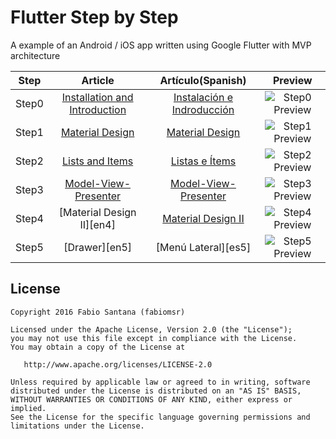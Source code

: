 # Flutter Step by Step

A example of an Android / iOS app written using Google Flutter with MVP architecture

|  Step |                Article               |         Artículo(Spanish)         |              Preview              |
|:-----:|:------------------------------------:|:---------------------------------:|:---------------------------------:|
| Step0 | [Installation and Introduction][en0] | [Instalación e Indroducción][es0] |  ![Step0 Preview][Step0 Preview]  |
| Step1 | [Material Design][en1]               | [Material Design][es1]            |  ![Step1 Preview][Step1 Preview]  |
| Step2 | [Lists and Items][en2]               | [Listas e Ítems][es2]             |  ![Step2 Preview][Step2 Preview]  |
| Step3 | [Model-View-Presenter][en3]          | [Model-View-Presenter][es3]       |  ![Step3 Preview][Step3 Preview]  |
| Step4 | [Material Design II][en4]            | [Material Design II][es4]         |  ![Step4 Preview][Step4 Preview]  |
| Step5 | [Drawer][en5]                        | [Menú Lateral][es5]               |  ![Step5 Preview][Step5 Preview]  |


License
-------

    Copyright 2016 Fabio Santana (fabiomsr)

    Licensed under the Apache License, Version 2.0 (the "License");
    you may not use this file except in compliance with the License.
    You may obtain a copy of the License at

       http://www.apache.org/licenses/LICENSE-2.0

    Unless required by applicable law or agreed to in writing, software
    distributed under the License is distributed on an "AS IS" BASIS,
    WITHOUT WARRANTIES OR CONDITIONS OF ANY KIND, either express or implied.
    See the License for the specific language governing permissions and
    limitations under the License.


[en0]:https://medium.com/@develodroid/flutter-i-intro-and-install-a8bf6dfcc7c8#.lxynmgs8j
[en1]:https://medium.com/@develodroid/flutter-ii-material-design-f437e3e8e6a9#.sytqg6uu3
[en2]:https://medium.com/@develodroid/flutter-iii-lists-and-items-6bfa7348ab1b#.j5w2rk8iy
[en3]:https://medium.com/@develodroid/flutter-iv-mvp-architecture-e4a979d9f47e#.aexy0nmud

[es0]:https://medium.com/@XensS/flutter-i-instalaci%C3%B3n-e-introducci%C3%B3n-878c155ab4a8#.1k7aqghea
[es1]:https://medium.com/@XensS/flutter-ii-material-design-ed2cb4d0422e#.alqke4o9a
[es2]:https://medium.com/@XensS/flutter-iii-listas-e-%C3%ADtems-818be6b9c226#.6u0y0t926
[es3]:https://medium.com/@XensS/flutter-iv-arquitectura-mvp-162a479aeb79#.8uci8775d
[es4]:https://medium.com/@XensS/flutter-v-material-design-ii-7b0196e7b42d#.248a7snwx

[Step0 Preview]:https://raw.githubusercontent.com/fabiomsr/Flutter-StepByStep/master/art/preview_step0.png
[Step1 Preview]:https://raw.githubusercontent.com/fabiomsr/Flutter-StepByStep/master/art/preview_step1.png
[Step2 Preview]:https://raw.githubusercontent.com/fabiomsr/Flutter-StepByStep/master/art/preview_step2.png
[Step3 Preview]:https://raw.githubusercontent.com/fabiomsr/Flutter-StepByStep/master/art/preview_step3.png
[Step4 Preview]:https://raw.githubusercontent.com/fabiomsr/Flutter-StepByStep/master/art/preview_step4.png
[Step5 Preview]:https://raw.githubusercontent.com/fabiomsr/Flutter-StepByStep/master/art/preview_step5.png

